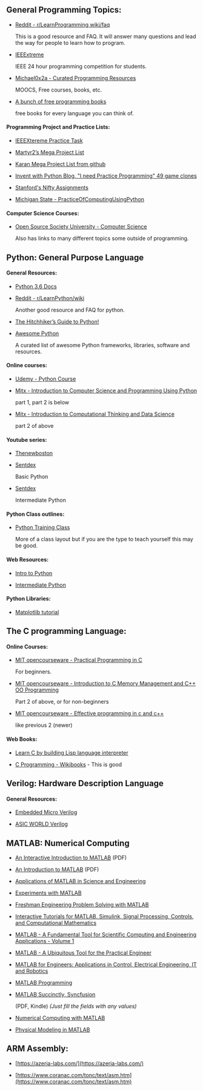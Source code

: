 ## **General Programming Topics:**

* [Reddit - r/LearnProgramming wiki/faq](https://www.reddit.com/r/learnprogramming/wiki/faq)

  This is a good resource and FAQ. It will answer many questions and lead the way for people to learn how to program.

* [IEEExtreme](http://ieeextreme.org/)

  IEEE 24 hour programming competition for students.

* [Michael0x2a - Curated Programming Resources](https://github.com/Michael0x2a/curated-programming-resources/blob/master/resources.md)

  MOOCS, Free courses, books, etc.

* [A bunch of free programming books](https://github.com/EbookFoundation/free-programming-books/blob/master/free-programming-books.md#c)

  free books for every language you can think of.

#### **Programming Project and Practice Lists:**

* [IEEEXtereme Practice Task](https://csacademy.com/ieeextreme-practice/tasks/)

* [Martyr2’s Mega Project List](http://www.dreamincode.net/forums/topic/78802-martyr2s-mega-project-ideas-list/)

* [	Karan Mega Project List from github](https://github.com/karan/Projects)

* [	Invent with Python Blog, "I need Practice Programming" 49 game clones](http://inventwithpython.com/blog/2012/02/20/i-need-practice-programming-49-ideas-for-game-clones-to-code/)

* [	Stanford's Nifty Assignments](http://nifty.stanford.edu/)

* [	Michigan State  - PracticeOfComputingUsingPython](http://www.cse.msu.edu/~cse231/PracticeOfComputingUsingPython/)

#### **Computer Science Courses:**

* [Open Source Society University - Computer Science](https://github.com/ossu/computer-science)

  Also has links to many different topics some outside of programming.

## **Python: General Purpose Language**

#### **General Resources:**

* [Python 3.6 Docs](https://docs.python.org/3/)

* [Reddit - r/LearnPython/wiki](https://www.reddit.com/r/learnpython/wiki/index)

  Another good resource and FAQ for python.

* [The Hitchhiker’s Guide to Python!](https://python-guide.readthedocs.io/en/latest/)

* [Awesome Python](https://github.com/vinta/awesome-python)

  A curated list of awesome Python frameworks, libraries, software and resources.

#### **Online courses:**

* [Udemy - Python Course](https://www.udemy.com/python-for-absolute-beginners-u/)

* [Mitx - Introduction to Computer Science and Programming Using Python](https://www.edx.org/course/introduction-computer-science-mitx-6-00-1x-11) 

  part 1, part 2 is below

* [Mitx - Introduction to Computational Thinking and Data Science](https://www.edx.org/course/introduction-computational-thinking-data-mitx-6-00-2x-6)

  part 2 of above

#### **Youtube series:**

* [Thenewboston](https://www.youtube.com/watch?v=HBxCHonP6Ro&list=PL6gx4Cwl9DGAcbMi1sH6oAMk4JHw91mC_)

* [Sentdex](https://www.youtube.com/watch?v=oVp1vrfL_w4&list=PLQVvvaa0QuDe8XSftW-RAxdo6OmaeL85M)

  Basic Python
  
* [Sentdex](https://www.youtube.com/playlist?list=PLQVvvaa0QuDfju7ADVp5W1GF9jVhjbX-_)
  
  Intermediate Python

#### **Python Class outlines:**

* [Python Training Class](https://github.com/girisagar46/PythonTrainingClass) 

  More of a class layout but if you are the type to teach yourself this may be good.

#### **Web Resources:**

* [Intro to Python](https://overiq.com/python/3.4/intro-to-python/)

* [Intermediate Python](http://book.pythontips.com/en/latest/)

#### **Python Libraries:**

* [Matplotlib tutorial](https://www.dataquest.io/blog/matplotlib-tutorial/)

## **The C programming Language:**

#### **Online Courses:**

* [MIT opencourseware - Practical Programming in C](https://ocw.mit.edu/courses/electrical-engineering-and-computer-science/6-087-practical-programming-in-c-january-iap-2010/)

  For beginners.

* [MIT opencourseware - Introduction to C Memory Management and C++ OO Programming](https://ocw.mit.edu/courses/electrical-engineering-and-computer-science/6-088-introduction-to-c-memory-management-and-c-object-oriented-programming-january-iap-2010/)

  Part 2 of above, or for non-beginners

* [MIT opencourseware - Effective programming in c and c++](https://ocw.mit.edu/courses/electrical-engineering-and-computer-science/6-s096-effective-programming-in-c-and-c-january-iap-2014/)

  like previous 2 (newer)

#### **Web Books:**

* [Learn C by building Lisp language interpreter](http://www.buildyourownlisp.com/)

* [C Programming - Wikibooks](https://en.wikibooks.org/wiki/C_Programming) - This is good

## **Verilog: Hardware Description Language**

#### **General Resources:**

* [ Embedded Micro Verilog](https://embeddedmicro.com/pages/verilog)

* [ASIC WORLD Verilog](http://www.asic-world.com/verilog/index.html)

## **MATLAB: Numerical Computing**

* [An Interactive Introduction to MATLAB](http://www.science.smith.edu/%7Ejcardell/Courses/EGR326/Intro-to-MATLAB.pdf) (PDF)

* [An Introduction to MATLAB](http://www.maths.dundee.ac.uk/software/MatlabNotes.pdf) (PDF)

* [Applications of MATLAB in Science and Engineering](http://www.intechopen.com/books/applications-of-matlab-in-science-and-engineering)

* [Experiments with MATLAB](http://www.mathworks.com/moler/exm/index.html?requestedDomain=www.mathworks.com&nocookie=true)

* [Freshman Engineering Problem Solving with MATLAB](http://cnx.org/featureContent/mfiles)

* [Interactive Tutorials for MATLAB, Simulink, Signal Processing, Controls, and Computational Mathematics](http://www.mathworks.com/tutorials)

* [MATLAB - A Fundamental Tool for Scientific Computing and Engineering Applications - Volume 1](http://www.intechopen.com/books/matlab-a-fundamental-tool-for-scientific-computing-and-engineering-applications-volume-1)

* [MATLAB - A Ubiquitous Tool for the Practical Engineer](http://www.intechopen.com/books/matlab-a-ubiquitous-tool-for-the-practical-engineer)

* [MATLAB for Engineers: Applications in Control, Electrical Engineering, IT and Robotics](http://www.intechopen.com/books/matlab-for-engineers-applications-in-control-electrical-engineering-it-and-robotics)

* [MATLAB Programming](https://en.wikibooks.org/wiki/MATLAB_Programming)

* [MATLAB Succinctly, Syncfusion](https://www.syncfusion.com/resources/techportal/ebooks/matlab)

  (PDF, Kindle) *(Just fill the fields with any values)*

* [Numerical Computing with MATLAB](http://www.mathworks.com/moler/index_ncm.html?requestedDomain=www.mathworks.com&nocookie=true)

* [Physical Modeling in MATLAB](http://greenteapress.com/matlab/index.html)

## **ARM Assembly:**

* [https://azeria-labs.com/](https://azeria-labs.com/)

* [https://www.coranac.com/tonc/text/asm.htm](https://www.coranac.com/tonc/text/asm.htm)
